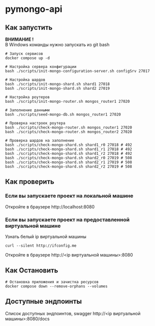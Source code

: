 # pymongo-api

## Как запустить

**ВНИМАНИЕ !**<br/>
В Windows команды нужно запускать из git bash

```shell
# Запуск сервисов
docker compose up -d

# Настройка сервера конфигурации
bash ./scripts/init-mongo-configuration-server.sh configSrv 27017

# Настройка шардов
bash ./scripts/init-mongo-shard.sh shard1 27018
bash ./scripts/init-mongo-shard.sh shard2 27019

# Настройка роутеров
bash ./scripts/init-mongo-router.sh mongos_router1 27020

# Заполнение данными
bash ./scripts/seed-mongo-db.sh mongos_router1 27020

# Проверка настроек роутера
bash ./scripts/check-mongo-router.sh mongos_router1 27020
bash ./scripts/check-mongo-router.sh mongos_router2 27020

# Проверка шардов на заполнение
bash ./scripts/check-mongo-shard.sh shard1_r0 27018 # 492
bash ./scripts/check-mongo-shard.sh shard1_r1 27018 # 492
bash ./scripts/check-mongo-shard.sh shard1_r2 27018 # 492
bash ./scripts/check-mongo-shard.sh shard2_r0 27019 # 508
bash ./scripts/check-mongo-shard.sh shard2_r1 27019 # 508
bash ./scripts/check-mongo-shard.sh shard2_r2 27019 # 508
```

## Как проверить

### Если вы запускаете проект на локальной машине

Откройте в браузере http://localhost:8080

### Если вы запускаете проект на предоставленной виртуальной машине

Узнать белый ip виртуальной машины

```shell
curl --silent http://ifconfig.me
```

Откройте в браузере http://<ip виртуальной машины>:8080

## Как Остановить

```shell
# Остановка приложения и зачистка ресурсов
docker compose down --remove-orphans --volumes
```

## Доступные эндпоинты

Список доступных эндпоинтов, swagger http://<ip виртуальной машины>:8080/docs